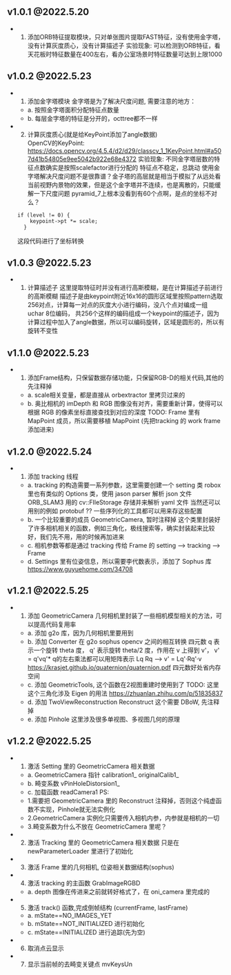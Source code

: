 ## v1.0.1 @2022.5.20 ##
* 1. 添加ORB特征提取模块，只对单张图片提取FAST特征，没有使用金字塔，没有计算灰度质心，没有计算描述子
实验现象:
    可以检测到ORB特征，看天花板时特征数量在400左右，看办公室场景时特征数量可达到上限1000

## v1.0.2 @2022.5.23 ##
* 1. 添加金字塔模块
    金字塔是为了解决尺度问题, 需要注意的地方：
    * a. 按照金字塔面积分配特征点数量
    * b. 每层金字塔的特征是分开的，octtree都不一样
* 2. 计算灰度质心(就是给KeyPoint添加了angle数据)    
    OpenCV的KeyPoint:
    https://docs.opencv.org/4.5.4/d2/d29/classcv_1_1KeyPoint.html#a507d41b54805e9ee5042b922e68e4372
实验现象:
    不同金字塔层数的特征点数确实是按照scalefactor进行分配的
    特征点不稳定，总跳动
    使用金字塔解决尺度问题不是很靠谱？金子塔的高层就是相当于模拟了从远处看当前视野内景物的效果，但是这个金字塔并不连续，也是离散的，只能缓解一下尺度问题
    pyramid_7上根本没看到有60个点啊，是点的坐标不对么？
    ```
    if (level != 0) {
        keypoint->pt *= scale;
      }
    ```
    这段代码进行了坐标转换

## v1.0.3 @2022.5.23 ##
* 1. 计算描述子
    这里提取特征时并没有进行高斯模糊，是在计算描述子前进行的高斯模糊
    描述子是由keypoint附近16x16的圆形区域里按照pattern选取256对点，计算每一对点的灰度大小进行编码，没八个点对编成一组 uchar 8位编码，
    共256个这样的编码组成一个keypoint的描述子，因为计算过程中加入了angle数据，所以可以编码旋转，区域是圆形的，所以有旋转不变性



## v1.1.0 @2022.5.23 ##
* 1. 添加Frame结构，只保留数据存储功能，只保留RGB-D的相关代码,其他的先注释掉
    * a. scale相关变量，都是直接从 orbextractor 里拷贝过来的
    * b. 奥比相机的 imDepth 和 RGB 图像没有对齐，需要重新计算，使得可以根据 RGB 的像素坐标直接查找到对应的深度
    TODO: Frame 里有 MapPoint 成员，所以需要移植 MapPoint (先把tracking 的 work frame 添加进来)


## v1.2.0 @2022.5.24 ##
* 1. 添加 tracking 线程
    * a. tracking 的构造需要一系列参数，这里需要创建一个 setting 类
        robox 里也有类似的 Options 类，使用 jason parser 解析 json 文件
        ORB_SLAM3 用的 cv::FIleStorage 存储并来解析 yaml 文件
        当然还可以用别的例如 protobuf ?? 一些序列化的工具都可以用来存这些配置
    * b. 一个比较重要的成员 GeometricCamera, 暂时注释掉
        这个类里封装好了许多相机相关的函数，例如三角化，极线搜索等，确实封装起来比较好，我们先不用，用的时候再加进来
    * c. 相机参数等都是通过 tracking 传给 Frame 的
        setting --> tracking --> Frame
    * d. Settings 里有位姿信息，所以需要李代数表示，添加了 Sophus 库
       https://www.guyuehome.com/34708

## v1.2.1 @2022.5.25 ##
* 1. 添加 GeometricCamera
    几何相机里封装了一些相机模型相关的方法，可以提高代码复用率
    * a. 添加 g2o 库，因为几何相机里要用到
    * b. 添加 Converter 在 g2o sophus opencv 之间的相互转换
        四元数 q 表示一个旋转 theta 度， q' 表示旋转 theta/2 度，作用在 v 上得到 v'， v' = q'vq'*
        q的左右乘法都可以用矩阵表示 Lq Rq -->  v' = Lq'·Rq'·v
        https://krasjet.github.io/quaternion/quaternion.pdf
        四元数好处省内存空间
    * c. 添加 GeometricTools, 这个函数在2视图重建时使用到了
        TODO: 这里这个三角化涉及 Eigen 的用法
        https://zhuanlan.zhihu.com/p/51835837
    * d. 添加 TwoViewReconstruction
        Reconstruct 这个需要 DBoW, 先注释掉
    * e. 添加 Pinhole 
        这里涉及很多单视图、多视图几何的原理

## v1.2.2 @2022.5.25 ##
* 1. 激活 Setting 里的 GeometricCamera 相关数据
    * a. GeometricCamera 指针 calibration1_ originalCalib1_
    * b. 畸变系数 vPinHoleDistorsion1_
    * c. 加载函数 readCamera1
    PS: 
    * 1.需要把 GeometricCamera 里的 Reconstruct 注释掉，否则这个纯虚函数不实现，Pinhole就无法实例化
    * 2.GeometricCamera 实例化只需要传入相机内参，内参就是相机的一切
    * 3.畸变系数为什么不放在 GeometricCamera 里呢？
* 2. 激活 Tracking 里的 GeometricCamera 相关数据
    只是在 newParameterLoader 里进行了初始化
* 3. 激活 Frame 里的几何相机, 位姿相关数据结构(sophus)
* 4. 激活 tracking 的主函数 GrabImageRGBD
    * a. depth 图像在传进来之前就转好格式了，在 oni_camera 里完成的
* 5. 激活 track() 函数,完成倒帧结构 (currentFrame, lastFrame)
    * a. mState==NO_IMAGES_YET
    * b. mState==NOT_INITIALIZED
        进行初始化
    * c. mState==INITIALIZED
        进行追踪(先为空)
* 6. 取消点云显示
* 7. 显示当前帧的去畸变关键点 mvKeysUn

